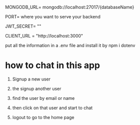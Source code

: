 MONGODB_URL= mongodb://localhost:27017/{databaseName}

PORT= where you want to serve your backend

JWT_SECRET= ""


CLIENT_URL = "http://localhost:3000"

put all the information in a .env file and install it 
by npm i dotenv


how to chat in this app
============================
1. Signup a new user


2. the signup another user


3. find the user by email or name


4. then click on that user and start to chat 


5. logout to go to the home page